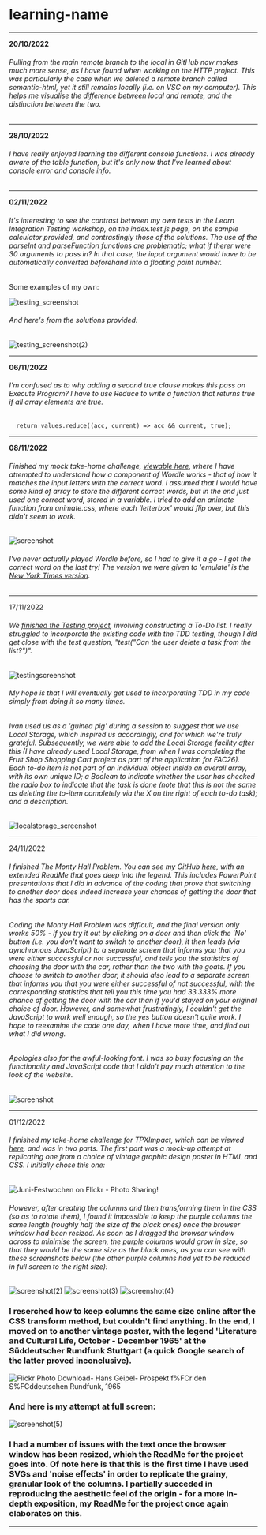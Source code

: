 # learning-name

---

**20/10/2022**
###### Pulling from the main remote branch to the local in GitHub now makes much more sense, as I have found when working on the HTTP project. This was particularly the case when we deleted a remote branch called semantic-html, yet it still remains locally (i.e. on VSC on my computer). This helps me visualise the difference between local and remote, and the distinction between the two.

---

**28/10/2022**
###### I have really enjoyed learning the different console functions. I was already aware of the table function, but it's only now that I've learned about console error and console info. 

---

**02/11/2022**
###### It's interesting to see the contrast between my own tests in the Learn Integration Testing workshop, on the index.test.js page, on the sample calculator provided, and contrastingly those of the solutions. The use of the parseInt and parseFunction functions are problematic; what if therer were 30 arguments to pass in? In that case, the input argument would have to be automatically converted beforehand into a floating point number. 
Some examples of my own:

![testing_screenshot](https://user-images.githubusercontent.com/52511353/199527071-63878c82-4017-4ac4-a3cb-c30ed7dff14a.png)

###### And here's from the solutions provided:

![testing_screenshot(2)](https://user-images.githubusercontent.com/52511353/199529746-ac00cd21-0fbb-4856-bee4-77dce8dab309.png)

---

**06/11/2022**
###### I'm confused as to why adding a second true clause makes this pass on Execute Program? I have to use Reduce to write a function that returns true if all array elements are true.
```function allTrue(values) {
  return values.reduce((acc, current) => acc && current, true);
  ```

---

**08/11/2022**
###### Finished my mock take-home challenge, [viewable here](https://github.com/DominicSimpson/wordletest), where I have attempted to understand how a component of Wordle works - that of how it matches the input letters with the correct word. I assumed that I would have some kind of array to store the different correct words, but in the end just used one correct word, stored in a variable. I tried to add an animate function from animate.css, where each 'letterbox' would flip over, but this didn't seem to work. 

![screenshot](https://user-images.githubusercontent.com/52511353/202900378-cce2f2c3-7064-4b4d-8245-a2bbcaf748b8.png)

###### I've never actually played Wordle before, so I had to give it a go - I got the correct word on the last try! The version we were given to 'emulate' is the [New York Times version](https://www.nytimes.com/games/wordle/index.html).

---

17/11/2022

###### We [finished the Testing project](https://github.com/fac26/todo-derek-dominicS-georgia), involving constructing a To-Do list. I really struggled to incorporate the existing code with the TDD testing, though I did get close with the test question, "test("Can the user delete a task from the list?")". 

![testingscreenshot](https://user-images.githubusercontent.com/52511353/202847013-70ffaca1-f3f2-48dc-8c99-dfd5e7d42b20.png)

###### My hope is that I will eventually get used to incorporating TDD in my code simply from doing it so many times. 

###### Ivan used us as a 'guinea pig' during a session to suggest that we use Local Storage, which inspired us accordingly, and for which we're truly grateful. Subsequently, we were able to add the Local Storage facility after this (I have already used Local Storage, from when I was completing the Fruit Shop Shopping Cart project as part of the application for FAC26). Each to-do item is not part of an individual object inside an overall array, with its own unique ID; a Boolean to indicate whether the user has checked the radio box to indicate that the task is done (note that this is not the same as deleting the to-item completely via the X on the right of each to-do task); and a description.

![localstorage_screenshot](https://user-images.githubusercontent.com/52511353/202847365-9fb08f95-1a5d-4c19-b572-cfcf595c4fe2.png)

---

24/11/2022

###### I finished The Monty Hall Problem. You can see my GitHub [here](https://github.com/DominicSimpson/themontyhallproblem), with an extended ReadMe that goes deep into the legend. This includes PowerPoint presentations that I did in advance of the coding that prove that switching to another door does indeed increase your chances of getting the door that has the sports car.
###### Coding the Monty Hall Problem was difficult, and the final version only works 50% - if you try it out by clicking on a door and then click the 'No' button (i.e. you don't want to switch to another door), it then leads (via aynchronous JavaScript) to a separate screen that informs you that you were either successful or not successful, and tells you the statistics of choosing the door with the car, rather than the two with the goats. If you choose to switch to another door, it should *also* lead to a separate screen that informs you that you were either successful of not successful, with the corresponding statistics that tell you this time you had 33.333% more chance of getting the door with the car than if you'd stayed on your original choice of door. However, and somewhat frustratingly, I couldn't get the JavaScript to work well enough, so the yes button doesn't quite work. I hope to reexamine the code one day, when I have more time, and find out what I did wrong.
###### Apologies also for the awful-looking font. I was so busy focusing on the functionality and JavaScript code that I didn't pay much attention to the look of the website.

![screenshot](https://user-images.githubusercontent.com/52511353/204393900-eae2a009-aa1d-4a32-a8b2-18d886e90d64.png)

---

01/12/2022

###### I finished my take-home challenge for TPXImpact, which can be viewed [here](https://github.com/DominicSimpson/tpximpactapplication), and was in two parts. The first part was a mock-up attempt at replicating one from a choice of vintage graphic design poster in HTML and CSS. I initially chose this one:

![Juni-Festwochen on Flickr - Photo Sharing!](https://user-images.githubusercontent.com/52511353/205453864-1135ada8-d046-4fee-b21f-b800c38855d2.jpg)

###### However, after creating the columns and then transforming them in the CSS (so as to rotate them), I found it impossible to keep the purple columns the same length (roughly half the size of the black ones) once the browser window had been resized. As soon as I dragged the browser window across to minimise the screen, the purple columns would grow in size, so that they would be the same size as the black ones, as you can see with these screenshots below (the other purple columns had yet to be reduced in full screen to the right size): 

![screenshot(2)](https://user-images.githubusercontent.com/52511353/205454080-4ab1cd9a-82dc-44f3-a2b6-8dd4b9cfa8b5.png)
![screenshot(3)](https://user-images.githubusercontent.com/52511353/205454086-1bb0cbff-b674-4d0a-8124-641f93946b8d.png)
![screenshot(4)](https://user-images.githubusercontent.com/52511353/205454093-ed1a9619-c320-46ef-bcc2-306aea28e39e.png)

### I reserched how to keep columns the same size online after the CSS transform method, but couldn't find anything. In the end, I moved on to another vintage poster, with the legend 'Literature and Cultural Life, October - December 1965' at the Süddeutscher Rundfunk Stuttgart (a quick Google search of the latter proved inconclusive). 

![Flickr Photo Download- Hans Geipel- Prospekt f%FCr den S%FCddeutschen Rundfunk, 1965](https://user-images.githubusercontent.com/52511353/205454187-d151e40f-a0fd-4979-a8d2-d5c84f4965df.jpg)

### And here is my attempt at full screen:

![screenshot(5)](https://user-images.githubusercontent.com/52511353/205454295-34576aef-d2da-49d4-9b23-e1b7ec374401.png)

### I had a number of issues with the text once the browser window has been resized, which the ReadMe for the project goes into. Of note here is that this is the first time I have used SVGs and 'noise effects' in order to replicate the grainy, granular look of the columns. I partially succeded in reproducing the aesthetic feel of the origin - for a more in-depth exposition, my ReadMe for the project once again elaborates on this. 

---






